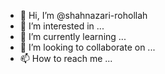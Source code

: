 - 👋 Hi, I’m @shahnazari-rohollah
- 👀 I’m interested in ...
- 🌱 I’m currently learning ...
- 💞️ I’m looking to collaborate on ...
- 📫 How to reach me ...

<!---
shahnazari-rohollah/shahnazari-rohollah is a ✨ special ✨ repository because its `README.md` (this file) appears on your GitHub profile.
You can click the Preview link to take a look at your changes.
--->
